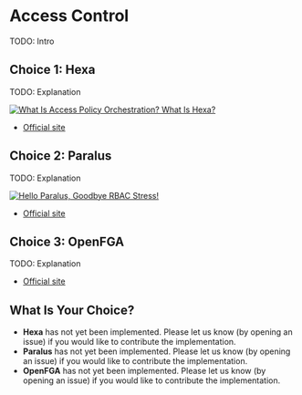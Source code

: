 # Access Control

TODO: Intro

## Choice 1: Hexa

TODO: Explanation

[![What Is Access Policy Orchestration? What Is Hexa?](https://img.youtube.com/vi/2TEuuPSVGCw/0.jpg)](https://youtu.be/2TEuuPSVGCw)
* [Official site](https://hexaorchestration.org/)

## Choice 2: Paralus

TODO: Explanation

[![Hello Paralus, Goodbye RBAC Stress!](https://img.youtube.com/vi/GxdwAIutXNU/0.jpg)](https://youtu.be/GxdwAIutXNU)
* [Official site](https://paralus.io)

## Choice 3: OpenFGA

TODO: Explanation

* [Official site](https://openfga.dev)

## What Is Your Choice?

* **Hexa** has not yet been implemented. Please let us know (by opening an issue) if you would like to contribute the implementation.
* **Paralus** has not yet been implemented. Please let us know (by opening an issue) if you would like to contribute the implementation.
* **OpenFGA** has not yet been implemented. Please let us know (by opening an issue) if you would like to contribute the implementation.
